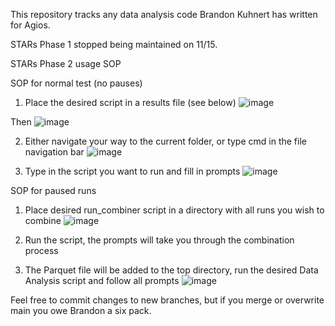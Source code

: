 This repository tracks any data analysis code Brandon Kuhnert has written for Agios.

STARs Phase 1 stopped being maintained on 11/15.


STARs Phase 2 usage SOP

SOP for normal test (no pauses)
1. Place the desired script in a results file (see below)
![image](https://github.com/kuhnertbrandon/HEAT_Data_Analysis/assets/124308664/43c93ab8-6dde-4802-ab3e-68d6b156ea5a)

Then
![image](https://github.com/kuhnertbrandon/HEAT_Data_Analysis/assets/124308664/799a5ae9-df0b-4955-95f5-fdcee22b0bad)


2. Either navigate your way to the current folder, or type cmd in the file navigation bar
![image](https://github.com/kuhnertbrandon/HEAT_Data_Analysis/assets/124308664/d1381463-6566-41cc-b17b-c4a973edf86e)

3. Type in the script you want to run and fill in prompts
![image](https://github.com/kuhnertbrandon/HEAT_Data_Analysis/assets/124308664/4dc84613-e48f-46c7-b28d-53716ea8f119)

SOP for paused runs
1. Place desired run_combiner script in a directory with all runs you wish to combine
![image](https://github.com/kuhnertbrandon/HEAT_Data_Analysis/assets/124308664/c34e59a1-fdc1-4c6c-8d03-cc4fa9e99916)

2. Run the script, the prompts will take you through the combination process

3. The Parquet file will be added to the top directory, run the desired Data Analysis script and follow all prompts
![image](https://github.com/kuhnertbrandon/HEAT_Data_Analysis/assets/124308664/f5872ec4-4bb4-406a-a0e4-929db2173f86)






Feel free to commit changes to new branches, but if you merge or overwrite main you owe Brandon a six pack.
